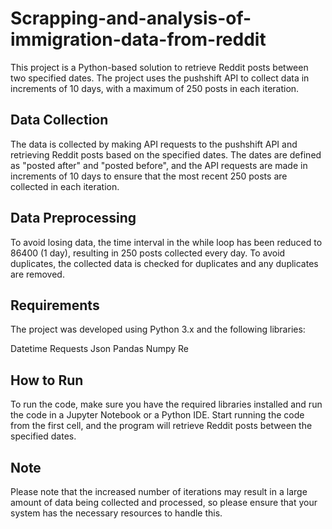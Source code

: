 # Scrapping-and-analysis-of-immigration-data-from-reddit

This project is a Python-based solution to retrieve Reddit posts between two specified dates. The project uses the pushshift API to collect data in increments of 10 days, with a maximum of 250 posts in each iteration.

## Data Collection

The data is collected by making API requests to the pushshift API and retrieving Reddit posts based on the specified dates. The dates are defined as "posted after" and "posted before", and the API requests are made in increments of 10 days to ensure that the most recent 250 posts are collected in each iteration.

## Data Preprocessing

To avoid losing data, the time interval in the while loop has been reduced to 86400 (1 day), resulting in 250 posts collected every day. To avoid duplicates, the collected data is checked for duplicates and any duplicates are removed.

## Requirements

The project was developed using Python 3.x and the following libraries:

Datetime
Requests
Json
Pandas
Numpy
Re

## How to Run

To run the code, make sure you have the required libraries installed and run the code in a Jupyter Notebook or a Python IDE. Start running the code from the first cell, and the program will retrieve Reddit posts between the specified dates.

## Note

Please note that the increased number of iterations may result in a large amount of data being collected and processed, so please ensure that your system has the necessary resources to handle this.
